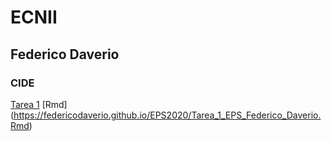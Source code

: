 # ECNII
## Federico Daverio
### CIDE
[Tarea 1](https://federicodaverio.github.io/EPS2020/Tarea_1_EPS_Federico_Daverio.html) [Rmd] (https://federicodaverio.github.io/EPS2020/Tarea_1_EPS_Federico_Daverio.Rmd)




